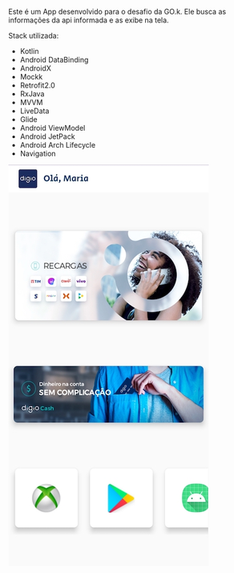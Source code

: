 Este é um App desenvolvido para o desafio da GO.k. Ele busca as informações da api informada e as exibe na tela.


Stack utilizada:

- Kotlin
- Android DataBinding
- AndroidX
- Mockk
- Retrofit2.0
- RxJava
- MVVM
- LiveData
- Glide
- Android ViewModel
- Android JetPack
- Android Arch Lifecycle
- Navigation


![alt text](https://github.com/samuel8mille/GokApp/blob/master/app/screenshot-gok-app.jpg)

